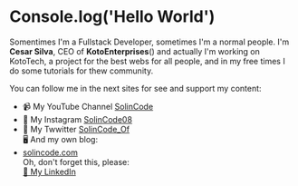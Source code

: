 # Console.log('Hello World')
 Somentimes I'm a Fullstack Developer, sometimes I'm a normal people. I'm **Cesar Silva**, CEO of **KotoEnterprises**() and actually I'm working on KotoTech, a project
 for the best webs for all people, and in my free times I do some tutorials for thew community.
 
 You can follow me in the next sites for see and support my content:
 - 📹 My YouTube Channel [ SolinCode ]()
 - 📱 My Instagram [ SolinCode08 ]()
 - 📱 My Twwitter [ SolinCode_Of ]()  
🖥️ And my own blog:
 - [ solincode.com ]()  
 Oh, don't forget this, please:  
[ 💼 My LinkedIn ](https://www.linkedin.com/in/cesar-alejandro-silva-arvizu-229612232/)
